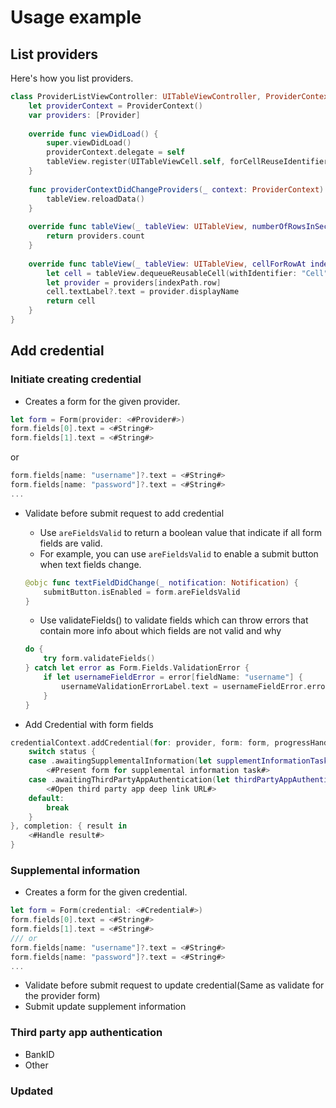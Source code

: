 # Usage example

## List providers
Here's how you list providers.
```swift
class ProviderListViewController: UITableViewController, ProviderContextDelegate {
    let providerContext = ProviderContext()
    var providers: [Provider]
    
    override func viewDidLoad() {
        super.viewDidLoad()
        providerContext.delegate = self
        tableView.register(UITableViewCell.self, forCellReuseIdentifier: "Cell")
    }
    
    func providerContextDidChangeProviders(_ context: ProviderContext) {
        tableView.reloadData()
    }
    
    override func tableView(_ tableView: UITableView, numberOfRowsInSection section: Int) -> Int {
        return providers.count
    }
    
    override func tableView(_ tableView: UITableView, cellForRowAt indexPath: IndexPath) -> UITableViewCell {
        let cell = tableView.dequeueReusableCell(withIdentifier: "Cell", for: indexPath)
        let provider = providers[indexPath.row]
        cell.textLabel?.text = provider.displayName
        return cell
    }
}
```

## Add credential
### Initiate creating credential
- Creates a form for the given provider.
```swift
let form = Form(provider: <#Provider#>)
form.fields[0].text = <#String#>
form.fields[1].text = <#String#>
```
or
```swift
form.fields[name: "username"]?.text = <#String#>
form.fields[name: "password"]?.text = <#String#>
...
```

- Validate before submit request to add credential
    - Use `areFieldsValid` to return a boolean value that indicate if all form fields are valid. 
    - For example, you can use `areFieldsValid` to enable a submit button when text fields change.
    ```swift
    @objc func textFieldDidChange(_ notification: Notification) {
        submitButton.isEnabled = form.areFieldsValid
    }
    ```

    - Use validateFields() to validate fields which can throw errors that contain more info about which fields are not valid and why

    ```swift
    do {
        try form.validateFields()
    } catch let error as Form.Fields.ValidationError {
        if let usernameFieldError = error[fieldName: "username"] {
            usernameValidationErrorLabel.text = usernameFieldError.errorDescription
        }
    }
    ```

- Add Credential with form fields
```swift
credentialContext.addCredential(for: provider, form: form, progressHandler: { status in
    switch status {
    case .awaitingSupplementalInformation(let supplementInformationTask):
        <#Present form for supplemental information task#>
    case .awaitingThirdPartyAppAuthentication(let thirdPartyAppAuthentication):
        <#Open third party app deep link URL#>
    default:
        break
    }
}, completion: { result in
    <#Handle result#>
}
```

### Supplemental information
- Creates a form for the given credential.
```swift
let form = Form(credential: <#Credential#>)
form.fields[0].text = <#String#>
form.fields[1].text = <#String#>
/// or
form.fields[name: "username"]?.text = <#String#>
form.fields[name: "password"]?.text = <#String#>
...
```

- Validate before submit request to update credential(Same as validate for the provider form)
- Submit update supplement information

### Third party app authentication
- BankID
- Other

### Updated
